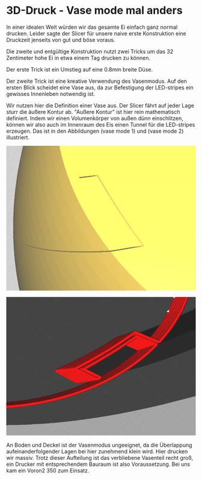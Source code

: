 
# 3D-Druck - Vase mode mal anders

In einer idealen Welt würden wir das gesamte Ei einfach ganz normal drucken. Leider sagte der Slicer für unsere naive erste Konstruktion eine Druckzeit jenseits von gut und böse voraus. 

Die zweite und entgültige Konstruktion nutzt zwei Tricks um das 32 Zentimeter hohe Ei in etwa einem Tag drucken zu können. 

Der erste Trick ist ein Umstieg auf eine 0.8mm breite Düse. 

Der zweite Trick ist eine kreative Verwendung des Vasenmodus. Auf den ersten Blick scheidet eine Vase aus, da zur Befestigung der LED-stripes ein gewisses Innenleben notwendig ist. 

Wir nutzen hier die Definition einer Vase aus. Der Slicer fährt auf jeder Lage sturr die äußere Kontur ab. "Außere Kontur" ist hier rein mathematisch definiert. Indem wir einen Volumenkörper von außen dünn einschlitzen, können wir also auch im Innenraum des Eis einen Tunnel für die LED-stripes erzeugen. Das ist in den Abbildungen (vase mode 1) und (vase mode 2) illustriert. 

![vase mode 1](grafiken/illustrationen/vase_cad.PNG "Geometrie laut CAD")

![vase mode 2](grafiken/illustrationen/vase_sliced.PNG "Tatsächlich gedruckte Geometrie")

An Boden und Deckel ist der Vasenmodus ungeeignet, da die Überlappung aufeinanderfolgender Lagen bei hier zunehmend klein wird. Hier drucken wir massiv. Trotz dieser Aufteilung ist das verbliebene Vasenteil recht groß, ein Drucker mit entsprechendem Bauraum ist also Voraussetzung. Bei uns kam ein Voron2 350 zum Einsatz.



